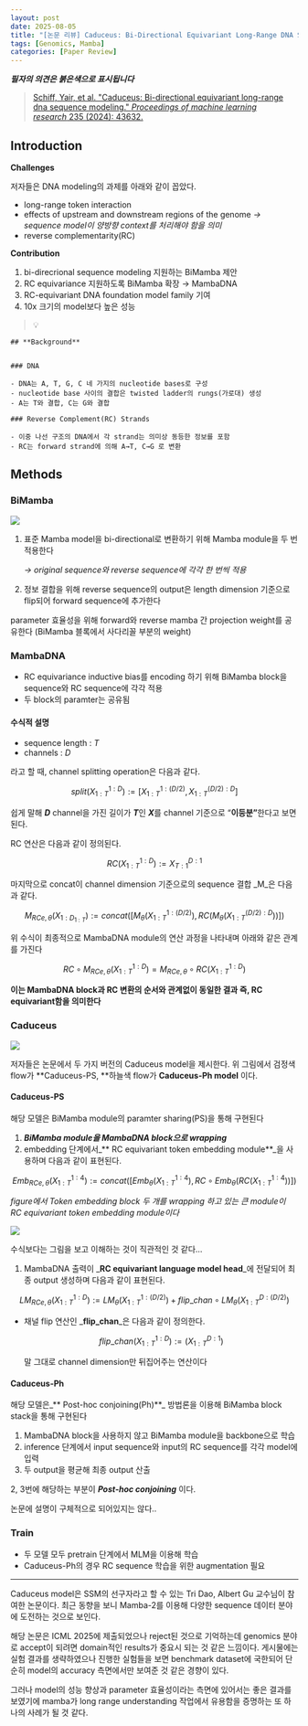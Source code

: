 ```yaml
---
layout: post
date: 2025-08-05
title: "[논문 리뷰] Caduceus: Bi-Directional Equivariant Long-Range DNA Sequence Modeling"
tags: [Genomics, Mamba]
categories: [Paper Review]
---
```


<span class="notion-red">_**필자의 의견은 붉은색으로 표시됩니다**_</span>


> [Schiff, Yair, et al. "Caduceus: Bi-directional equivariant long-range dna sequence modeling." ](https://pmc.ncbi.nlm.nih.gov/articles/PMC12189541/)[_Proceedings of machine learning research_](https://pmc.ncbi.nlm.nih.gov/articles/PMC12189541/)[ 235 (2024): 43632.](https://pmc.ncbi.nlm.nih.gov/articles/PMC12189541/)



## Introduction


**Challenges**


저자들은 DNA modeling의 과제를 아래와 같이 꼽았다.

- long-range token interaction
- effects of upstream and downstream regions of the genome 
_→ sequence model이 양방향 context를 처리해야 함을 의미_
- reverse complementarity(RC)

**Contribution**

1. bi-direcrional sequence modeling 지원하는 BiMamba 제안
1. RC equivariance 지원하도록 BiMamba 확장 → MambaDNA
1. RC-equivariant DNA foundation model family 기여
1. 10x 크기의 model보다 높은 성능

> 💡 


	## **Background**


	### DNA

	- DNA는 A, T, G, C 네 가지의 nucleotide bases로 구성
	- nucleotide base 사이의 결합은 twisted ladder의 rungs(가로대) 생성
	- A는 T와 결합, C는 G와 결합

	### Reverse Complement(RC) Strands

	- 이중 나선 구조의 DNA에서 각 strand는 의미상 동등한 정보를 포함
	- RC는 forward strand에 의해 A→T, C→G 로 변환


## Methods



### BiMamba


![](https://prod-files-secure.s3.us-west-2.amazonaws.com/542b861c-36a8-4051-84e5-8804b6728dba/2c247d59-7815-4980-99f0-8f0d21f445a7/image.png?X-Amz-Algorithm=AWS4-HMAC-SHA256&X-Amz-Content-Sha256=UNSIGNED-PAYLOAD&X-Amz-Credential=ASIAZI2LB466QOPNS6CL%2F20250817%2Fus-west-2%2Fs3%2Faws4_request&X-Amz-Date=20250817T220114Z&X-Amz-Expires=3600&X-Amz-Security-Token=IQoJb3JpZ2luX2VjEEwaCXVzLXdlc3QtMiJHMEUCIC71gcJ2GW0KCD7lzQDMM%2FuNHJY5mDXnsMxRlRlrmkIBAiEA692PramXijjL5xaBYpOd25YXY1QdpYn7nNu6awxZoS8qiAQIlf%2F%2F%2F%2F%2F%2F%2F%2F%2F%2FARAAGgw2Mzc0MjMxODM4MDUiDEhFX5nwODyfqKROtCrcA%2BYaxnkdwJl%2B7vUsApmFkiBYZX55vKSx5oRY2mjQ7q1zBTxPEWO0C8h5uYeSd7jZ%2BmVSPDri5GnFSvF43OJq9v3CIaluTFPREvMwiSdP%2B6xZqO%2BsUEcx5TUWu25uKHcCHUSjYDkHYliPiSKcIIZyNZMJjQa19hEO5WrjeP%2F9YH15eyn7yoD1U8W3KaTFesxO8%2BhaJJeXnUal8ukdW%2BNLXirrRj01Cs2uAx66uCyHpZe9BwxWoH1Ds1gFED97VAtBENa10t%2FvIZhdagpE0L98F6VnIG1Sv493mqXlGKTZPXYyIzvaCQVxnF%2Bgn8tWU8nhhHZ14lfme3Qoxrzb95ikbR0%2BhFZVsmp0Dy843AqHIx9W06jVYsfKeMdv7bVCW5sK4kezR3FCcEvCTzJeG8O9862%2BfQmfz7HZuahtphhVWjme%2BpGd0NI8vYXU5XsR5MDn%2FGI1wuFkei28wXN5PGFCn3F%2BUzpi51ltWTEong%2B3UWnQBpxr1Jfd%2FxiOjPa6t690I25grzYNy4nKb15f2IBpeMkw%2BLHVEOz0fernqBe5nmJGc6PEexoe9m2eYQJkKW09cZXHzmuudccVOw7UH4FOb93U6NHOXarRHno4sy1TH1dKQl6TP%2FZG1gRxw4KuML3fiMUGOqUBvkRqiNA0pfRPszxDIsbxa7GBcztupZ8rAaOkZSMhf0JIHQ9%2BV2AdSoHc09982A6xDG7wUcEQlkthPJpB%2B9D0an7bL1uIBySRXiks2RAf35pFes5E6h0LUhC3ag8H3PLaEQ5ZKTqab9Tp0dMKqzEKZDMbO%2BQODOXV2d8RMd606oaXqcAme6pIzdLKtFblhabjvEVwyjyPj1kITULxB0qjI40vfguD&X-Amz-Signature=18487a9626d760a696f4170a286235b9a7e9a13bff615629934453adc0bc6970&X-Amz-SignedHeaders=host&x-amz-checksum-mode=ENABLED&x-id=GetObject)

1. 표준 Mamba model을 bi-directional로 변환하기 위해 Mamba module을 두 번 적용한다

	_→ original sequence와 reverse sequence에 각각 한 번씩 적용_

1. 정보 결합을 위해 reverse sequence의 output은 length dimension 기준으로 flip되어 forward sequence에 추가한다

parameter 효율성을 위해 forward와 reverse mamba 간 projection weight를 공유한다 (BiMamba 블록에서 사다리꼴 부분의 weight)



### MambaDNA

- RC equivariance inductive bias를 encoding 하기 위해 BiMamba block을 sequence와 RC sequence에 각각 적용
- 두 block의 paramter는 공유됨


#### 수식적 설명

- sequence length : _T_
- channels : _D_

라고 할 때,  channel splitting operation은 다음과 같다.


$$
split(X^{1:D}_{1:T}):=[X^{1:(D/2)}_{1:T},X^{(D/2):D}_{1:T}]
$$


<span class="notion-red">쉽게 말해 </span><span class="notion-red">_**D**_</span><span class="notion-red"> channel을 가진 길이가 </span><span class="notion-red">_**T**_</span><span class="notion-red">인 </span><span class="notion-red">_**X**_</span><span class="notion-red">를 channel 기준으로 “</span><span class="notion-red">**이등분”**</span><span class="notion-red">한다고 보면 된다.</span>


RC 연산은 다음과 같이 정의된다.


$$
RC(X^{1:D}_{1:T}):=X^{D:1}_{T:1}
$$


마지막으로 concat이 channel dimension 기준으로의 sequence 결합 _M_은 다음과 같다.


$$
M_{RCe,\theta}(X_{1:D_{1:T}}):=concat([M_{\theta}(X^{1:(D/2)}_{1:T}),RC(M_{\theta}(X^{(D/2):D}_{1:T}))])
$$


위 수식이 최종적으로 MambaDNA module의 연산 과정을 나타내며 아래와 같은 관계를 가진다


$$
RC\circ M_{RCe,\theta}(X^{1:D}_{1:T}) = M_{RCe,\theta} \circ RC(X^{1:D}_{1:T})
$$


**이는 MambaDNA block과 RC 변환의 순서와 관계없이 동일한 결과 즉, RC equivariant함을 의미한다**



### Caduceus


![](https://prod-files-secure.s3.us-west-2.amazonaws.com/542b861c-36a8-4051-84e5-8804b6728dba/f94a60d7-8145-473b-aef9-7c68d3ec604a/image.png?X-Amz-Algorithm=AWS4-HMAC-SHA256&X-Amz-Content-Sha256=UNSIGNED-PAYLOAD&X-Amz-Credential=ASIAZI2LB466QOPNS6CL%2F20250817%2Fus-west-2%2Fs3%2Faws4_request&X-Amz-Date=20250817T220114Z&X-Amz-Expires=3600&X-Amz-Security-Token=IQoJb3JpZ2luX2VjEEwaCXVzLXdlc3QtMiJHMEUCIC71gcJ2GW0KCD7lzQDMM%2FuNHJY5mDXnsMxRlRlrmkIBAiEA692PramXijjL5xaBYpOd25YXY1QdpYn7nNu6awxZoS8qiAQIlf%2F%2F%2F%2F%2F%2F%2F%2F%2F%2FARAAGgw2Mzc0MjMxODM4MDUiDEhFX5nwODyfqKROtCrcA%2BYaxnkdwJl%2B7vUsApmFkiBYZX55vKSx5oRY2mjQ7q1zBTxPEWO0C8h5uYeSd7jZ%2BmVSPDri5GnFSvF43OJq9v3CIaluTFPREvMwiSdP%2B6xZqO%2BsUEcx5TUWu25uKHcCHUSjYDkHYliPiSKcIIZyNZMJjQa19hEO5WrjeP%2F9YH15eyn7yoD1U8W3KaTFesxO8%2BhaJJeXnUal8ukdW%2BNLXirrRj01Cs2uAx66uCyHpZe9BwxWoH1Ds1gFED97VAtBENa10t%2FvIZhdagpE0L98F6VnIG1Sv493mqXlGKTZPXYyIzvaCQVxnF%2Bgn8tWU8nhhHZ14lfme3Qoxrzb95ikbR0%2BhFZVsmp0Dy843AqHIx9W06jVYsfKeMdv7bVCW5sK4kezR3FCcEvCTzJeG8O9862%2BfQmfz7HZuahtphhVWjme%2BpGd0NI8vYXU5XsR5MDn%2FGI1wuFkei28wXN5PGFCn3F%2BUzpi51ltWTEong%2B3UWnQBpxr1Jfd%2FxiOjPa6t690I25grzYNy4nKb15f2IBpeMkw%2BLHVEOz0fernqBe5nmJGc6PEexoe9m2eYQJkKW09cZXHzmuudccVOw7UH4FOb93U6NHOXarRHno4sy1TH1dKQl6TP%2FZG1gRxw4KuML3fiMUGOqUBvkRqiNA0pfRPszxDIsbxa7GBcztupZ8rAaOkZSMhf0JIHQ9%2BV2AdSoHc09982A6xDG7wUcEQlkthPJpB%2B9D0an7bL1uIBySRXiks2RAf35pFes5E6h0LUhC3ag8H3PLaEQ5ZKTqab9Tp0dMKqzEKZDMbO%2BQODOXV2d8RMd606oaXqcAme6pIzdLKtFblhabjvEVwyjyPj1kITULxB0qjI40vfguD&X-Amz-Signature=d75c742f6ec4bbb018e97c5f29a0b839cdcb27e636837875fdca0af4d6b17bfe&X-Amz-SignedHeaders=host&x-amz-checksum-mode=ENABLED&x-id=GetObject)


저자들은 논문에서 두 가지 버전의 Caduceus model을 제시한다. 위 그림에서 검정색 flow가 **Caduceus-PS, **하늘색 flow가 **Caduceus-Ph model** 이다.



#### Caduceus-PS


해당 모델은 BiMamba module의 paramter sharing(PS)을 통해 구현된다

1. _**BiMamba module을 MambaDNA block으로 wrapping**_
1. embedding 단계에서_** RC equivariant token embedding module**_을 사용하며 다음과 같이 표현된다.

$$
Emb_{RCe,\theta}(X^{1:4}_{1:T}):=concat([Emb_{\theta}(X^{1:4}_{1:T}),RC \circ Emb_{\theta}(RC(X^{1:4}_{1:T}))])
$$


_figure에서 Token embedding block 두 개를 wrapping 하고 있는 큰 module이 RC equivariant token embedding module이다_


![](https://prod-files-secure.s3.us-west-2.amazonaws.com/542b861c-36a8-4051-84e5-8804b6728dba/b175e4da-71eb-4e91-8c23-a06dabe673c9/image.png?X-Amz-Algorithm=AWS4-HMAC-SHA256&X-Amz-Content-Sha256=UNSIGNED-PAYLOAD&X-Amz-Credential=ASIAZI2LB466QOPNS6CL%2F20250817%2Fus-west-2%2Fs3%2Faws4_request&X-Amz-Date=20250817T220114Z&X-Amz-Expires=3600&X-Amz-Security-Token=IQoJb3JpZ2luX2VjEEwaCXVzLXdlc3QtMiJHMEUCIC71gcJ2GW0KCD7lzQDMM%2FuNHJY5mDXnsMxRlRlrmkIBAiEA692PramXijjL5xaBYpOd25YXY1QdpYn7nNu6awxZoS8qiAQIlf%2F%2F%2F%2F%2F%2F%2F%2F%2F%2FARAAGgw2Mzc0MjMxODM4MDUiDEhFX5nwODyfqKROtCrcA%2BYaxnkdwJl%2B7vUsApmFkiBYZX55vKSx5oRY2mjQ7q1zBTxPEWO0C8h5uYeSd7jZ%2BmVSPDri5GnFSvF43OJq9v3CIaluTFPREvMwiSdP%2B6xZqO%2BsUEcx5TUWu25uKHcCHUSjYDkHYliPiSKcIIZyNZMJjQa19hEO5WrjeP%2F9YH15eyn7yoD1U8W3KaTFesxO8%2BhaJJeXnUal8ukdW%2BNLXirrRj01Cs2uAx66uCyHpZe9BwxWoH1Ds1gFED97VAtBENa10t%2FvIZhdagpE0L98F6VnIG1Sv493mqXlGKTZPXYyIzvaCQVxnF%2Bgn8tWU8nhhHZ14lfme3Qoxrzb95ikbR0%2BhFZVsmp0Dy843AqHIx9W06jVYsfKeMdv7bVCW5sK4kezR3FCcEvCTzJeG8O9862%2BfQmfz7HZuahtphhVWjme%2BpGd0NI8vYXU5XsR5MDn%2FGI1wuFkei28wXN5PGFCn3F%2BUzpi51ltWTEong%2B3UWnQBpxr1Jfd%2FxiOjPa6t690I25grzYNy4nKb15f2IBpeMkw%2BLHVEOz0fernqBe5nmJGc6PEexoe9m2eYQJkKW09cZXHzmuudccVOw7UH4FOb93U6NHOXarRHno4sy1TH1dKQl6TP%2FZG1gRxw4KuML3fiMUGOqUBvkRqiNA0pfRPszxDIsbxa7GBcztupZ8rAaOkZSMhf0JIHQ9%2BV2AdSoHc09982A6xDG7wUcEQlkthPJpB%2B9D0an7bL1uIBySRXiks2RAf35pFes5E6h0LUhC3ag8H3PLaEQ5ZKTqab9Tp0dMKqzEKZDMbO%2BQODOXV2d8RMd606oaXqcAme6pIzdLKtFblhabjvEVwyjyPj1kITULxB0qjI40vfguD&X-Amz-Signature=13629c567eb3255c86cc4724a247fa0569109910485b0524053e9c06adaba51c&X-Amz-SignedHeaders=host&x-amz-checksum-mode=ENABLED&x-id=GetObject)


<span class="notion-red">수식보다는 그림을 보고 이해하는 것이 직관적인 것 같다…</span>

1. MambaDNA 출력이 _**RC equivariant language model head**_에 전달되어 최종 output 생성하며 다음과 같이 표현된다.

$$
LM_{RCe,\theta}(X^{1:D}_{1:T}):= LM_{\theta}(X^{1:(D/2)}_{1:T})+flip\_chan\circ LM_{\theta}(X^{D:(D/2)}_{1:T})
$$

- 채널 flip 연산인 _**flip\_chan**_은 다음과 같이 정의한다.

	$$
	flip\_chan(X^{1:D}_{1:T}):=(X^{D:1}_{1:T})
	$$


	말 그대로 channel dimension만 뒤집어주는 연산이다



#### Caduceus-Ph


해당 모델은_** Post-hoc conjoining(Ph)**_ 방법론을 이용해 BiMamba block stack을 통해 구현된다

1. MambaDNA block을 사용하지 않고 BiMamba module을 backbone으로 학습
1. inference 단계에서 input sequence와 input의 RC sequence를 각각 model에 입력
1. 두 output을 평균해 최종 output 산출

2, 3번에 해당하는 부분이 _**Post-hoc conjoining**_ 이다.


<span class="notion-red">논문에 설명이 구체적으로 되어있지는 않다..</span>



### Train

- 두 모델 모두 pretrain 단계에서 MLM을 이용해 학습
- Caduceus-Ph의 경우 RC sequence 학습을 위한 augmentation 필요

---


<span class="notion-red">Caduceus model은 SSM의 선구자라고 할 수 있는 Tri Dao, Albert Gu 교수님이 참여한 논문이다. 최근 동향을 보니 Mamba-2를 이용해 다양한 sequence 데이터 분야에 도전하는 것으로 보인다.</span>


<span class="notion-red">해당 논문은 ICML 2025에 제출되었으나 reject된 것으로 기억하는데 genomics 분야로 accept이 되려면 domain적인 results가 중요시 되는 것 같은 느낌이다. 게시물에는 실험 결과를 생략하였으나 진행한 실험들을 보면 benchmark dataset에 국한되어 단순히 model의 accuracy 측면에서만 보여준 것 같은 경향이 있다.</span>


<span class="notion-red">그러나 model의 성능 향상과 parameter 효율성이라는 측면에 있어서는 좋은 결과를 보였기에 mamba가 long range understanding 작업에서 유용함을 증명하는 또 하나의 사례가 될 것 같다.</span>

